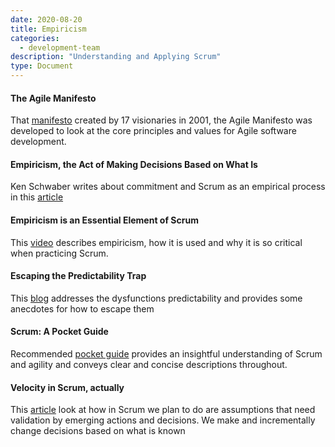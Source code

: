 ```yaml
---
date: 2020-08-20
title: Empiricism  
categories:
  - development-team
description: "Understanding and Applying Scrum"
type: Document
---
```

#### The Agile Manifesto
That [manifesto](http://agilemanifesto.org/) created by 17 visionaries in 2001, the Agile Manifesto was developed to look at the core principles and values for Agile software development.

#### Empiricism, the Act of Making Decisions Based on What Is
Ken Schwaber writes about commitment and Scrum as an empirical process in this [article](https://kenschwaber.wordpress.com/2011/05/03/empiricism-the-act-of-making-decisions-based-on-what-is/)

#### Empiricism is an Essential Element of Scrum
This [video](https://youtu.be/q603WTOSYDk) describes empiricism, how it is used and why it is so critical when practicing Scrum.

#### Escaping the Predictability Trap
This [blog](https://www.scrum.org/resources/blog/escaping-predictability-trap) addresses the dysfunctions predictability and provides some anecdotes for how to escape them

#### Scrum: A Pocket Guide
Recommended [pocket guide](https://www.amazon.com/dp/9087537204?tag=readleng-20) provides an insightful understanding of Scrum and agility and conveys clear and concise descriptions throughout.

#### Velocity in Scrum, actually
This [article](https://guntherverheyen.com/tag/empiricism/) look at how in Scrum we plan to do are assumptions that need validation by emerging actions and decisions. We make and incrementally change decisions based on what is known
